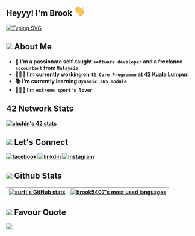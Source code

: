 ## Heyyy! I'm Brook  <img src="https://raw.githubusercontent.com/Surfi89/surfi89/main/img/Hi.gif" width="30px"></h1>

<a href="https://github.com/brook5407?tab=repositories" target="_blank" rel="noopener noreferrer"><img src="https://readme-typing-svg.demolab.com?font=Inknut+Antiqua&weight=800&size=29&duration=4000&pause=1000&color=48DD7F&background=FFFFFF00&vCenter=true&width=500&height=50&lines=Welcome+To+My+GitHub;I'm+cadet+from+42KL" alt="Typing SVG" /></a>

## <img src="https://user-images.githubusercontent.com/100013115/205416900-e5b6374e-6d24-4291-8ce9-3d567a108071.gif" width="30"> <b> About Me

- 📖 I'm a passionate self-taught `software developer` and a freelance `accountant` from `Malaysia`
- 👨🏻‍💻 I’m currently working on `42 Core Programme` at [42 Kuala Lumpur](https://42kl.edu.my).
- 📚 I’m currently learning `Dynamic 365 module`
- 🏄🏽‍♂️ I’m `extreme sport's lover`

## <b>42 Network Stats</b>

[![chchin's 42 stats](https://badge.mediaplus.ma/greenbinary/chchin?1337Badge=off&UM6P=off)](https://github.com/oakoudad/badge42)
  
## <img src="https://user-images.githubusercontent.com/75291303/148881839-962cd91a-4e09-4c00-9871-0ccdb71e4798.gif" width="40"> <b>Let's Connect<b>

<a href="https://www.facebook.com/Brook.CcY/" target="_blank" rel="noopener noreferrer"><img width="36" alt="facebook" src="https://user-images.githubusercontent.com/75291303/148883071-b7e23004-4280-48b5-9960-e7bc39a02762.png"></a>
<a href="https://www.linkedin.com/in/chunyong96/" target="_blank" rel="noopener noreferrer"><img width="36" alt="linkdin" src="https://user-images.githubusercontent.com/75291303/148882971-9c954f70-c48e-4485-92c6-b8722e200b7a.png"></a>
<a href="https://www.instagram.com/brook_ccy/?hl=en" target="_blank" rel="noopener noreferrer"><img width="36" alt="instagram" src="https://user-images.githubusercontent.com/75291303/148883067-58ccbf5d-71fc-43e6-af78-01e258a63fc7.png"></a>

## <img src="https://media.giphy.com/media/iY8CRBdQXODJSCERIr/giphy.gif" width="25"> <b>Github Stats</b>
  
| [![surfi's GitHub stats](https://github-readme-stats.vercel.app/api?username=brook5407&count_private=true&show_icons=true&hide=issues&hide_border=true&theme=prussian)](https://github.com/brook5407?tab=repositories) | [![brook5407's most used languages](https://github-readme-stats.vercel.app/api/top-langs/?username=brook5407&layout=compact&hide_border=true&theme=prussian)](https://github.com/brook5407?tab=repositories) |
|:-:|:-:|

## <img src="https://user-images.githubusercontent.com/100013115/205416911-c571ed65-53d2-4dd4-a0b9-7c92bfb8f409.gif" width="30"> Favour Quote
<a href="https://therickroll.com/" target="_blank" rel="noopener noreferrer"><img src="https://user-images.githubusercontent.com/100013115/205416635-2b273b12-0e06-4805-ab27-26b87f7f7640.jpg" /></a>
